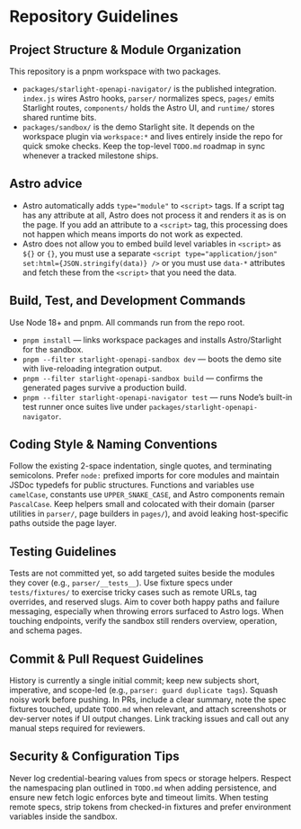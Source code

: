 # Repository Guidelines

## Project Structure & Module Organization
This repository is a pnpm workspace with two packages.
- `packages/starlight-openapi-navigator/` is the published integration. `index.js` wires Astro hooks, `parser/` normalizes specs, `pages/` emits Starlight routes, `components/` holds the Astro UI, and `runtime/` stores shared runtime bits.
- `packages/sandbox/` is the demo Starlight site. It depends on the workspace plugin via `workspace:*` and lives entirely inside the repo for quick smoke checks.
Keep the top-level `TODO.md` roadmap in sync whenever a tracked milestone ships.

## Astro advice
- Astro automatically adds `type="module"` to `<script>` tags. If a script tag has any attribute at all, Astro does not process it and renders it as is on the page. If you add an attribute to a `<script>` tag, this processing does not happen which means imports do not work as expected.
- Astro does not allow you to embed build level variables in `<script>` as `${}` or `{}`, you must use a separate `<script type="application/json" set:html={JSON.stringify(data)} />` or you must use `data-*` attributes and fetch these from the `<script>` that you need the data.

## Build, Test, and Development Commands
Use Node 18+ and pnpm. All commands run from the repo root.
- `pnpm install` — links workspace packages and installs Astro/Starlight for the sandbox.
- `pnpm --filter starlight-openapi-sandbox dev` — boots the demo site with live-reloading integration output.
- `pnpm --filter starlight-openapi-sandbox build` — confirms the generated pages survive a production build.
- `pnpm --filter starlight-openapi-navigator test` — runs Node’s built-in test runner once suites live under `packages/starlight-openapi-navigator`.

## Coding Style & Naming Conventions
Follow the existing 2-space indentation, single quotes, and terminating semicolons. Prefer `node:` prefixed imports for core modules and maintain JSDoc typedefs for public structures. Functions and variables use `camelCase`, constants use `UPPER_SNAKE_CASE`, and Astro components remain `PascalCase`. Keep helpers small and colocated with their domain (parser utilities in `parser/`, page builders in `pages/`), and avoid leaking host-specific paths outside the page layer.

## Testing Guidelines
Tests are not committed yet, so add targeted suites beside the modules they cover (e.g., `parser/__tests__`). Use fixture specs under `tests/fixtures/` to exercise tricky cases such as remote URLs, tag overrides, and reserved slugs. Aim to cover both happy paths and failure messaging, especially when throwing errors surfaced to Astro logs. When touching endpoints, verify the sandbox still renders overview, operation, and schema pages.

## Commit & Pull Request Guidelines
History is currently a single initial commit; keep new subjects short, imperative, and scope-led (e.g., `parser: guard duplicate tags`). Squash noisy work before pushing. In PRs, include a clear summary, note the spec fixtures touched, update `TODO.md` when relevant, and attach screenshots or dev-server notes if UI output changes. Link tracking issues and call out any manual steps required for reviewers.

## Security & Configuration Tips
Never log credential-bearing values from specs or storage helpers. Respect the namespacing plan outlined in `TODO.md` when adding persistence, and ensure new fetch logic enforces byte and timeout limits. When testing remote specs, strip tokens from checked-in fixtures and prefer environment variables inside the sandbox.
